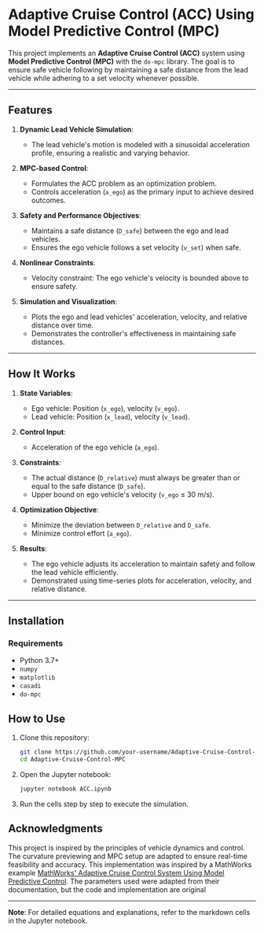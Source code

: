 # Adaptive Cruise Control (ACC) Using Model Predictive Control (MPC)

This project implements an **Adaptive Cruise Control (ACC)** system using **Model Predictive Control (MPC)** with the `do-mpc` library. The goal is to ensure safe vehicle following by maintaining a safe distance from the lead vehicle while adhering to a set velocity whenever possible.

---

## Features

1. **Dynamic Lead Vehicle Simulation**:
   - The lead vehicle's motion is modeled with a sinusoidal acceleration profile, ensuring a realistic and varying behavior.

2. **MPC-based Control**:
   - Formulates the ACC problem as an optimization problem.
   - Controls acceleration (`a_ego`) as the primary input to achieve desired outcomes.

3. **Safety and Performance Objectives**:
   - Maintains a safe distance (`D_safe`) between the ego and lead vehicles.
   - Ensures the ego vehicle follows a set velocity (`v_set`) when safe.

4. **Nonlinear Constraints**:
   - Velocity constraint: The ego vehicle's velocity is bounded above to ensure safety.

5. **Simulation and Visualization**:
   - Plots the ego and lead vehicles' acceleration, velocity, and relative distance over time.
   - Demonstrates the controller's effectiveness in maintaining safe distances.

---

## How It Works

1. **State Variables**:
   - Ego vehicle: Position (`x_ego`), velocity (`v_ego`).
   - Lead vehicle: Position (`x_lead`), velocity (`v_lead`).

2. **Control Input**:
   - Acceleration of the ego vehicle (`a_ego`).

3. **Constraints**:
   - The actual distance (`D_relative`) must always be greater than or equal to the safe distance (`D_safe`).
   - Upper bound on ego vehicle's velocity (`v_ego` ≤ 30 m/s).

4. **Optimization Objective**:
   - Minimize the deviation between `D_relative` and `D_safe`.
   - Minimize control effort (`a_ego`).

5. **Results**:
   - The ego vehicle adjusts its acceleration to maintain safety and follow the lead vehicle efficiently.
   - Demonstrated using time-series plots for acceleration, velocity, and relative distance.

---

## Installation

### Requirements
- Python 3.7+
- `numpy`
- `matplotlib`
- `casadi`
- `do-mpc`

## How to Use

1. Clone this repository:
   ```bash
   git clone https://github.com/your-username/Adaptive-Cruise-Control-MPC.git
   cd Adaptive-Cruise-Control-MPC
   ```
2. Open the Jupyter notebook:
   ```bash
   jupyter notebook ACC.ipynb
   ```
3. Run the cells step by step to execute the simulation.

## Acknowledgments

This project is inspired by the principles of vehicle dynamics and control. The curvature previewing and MPC setup are adapted to ensure real-time feasibility and accuracy. This implementation was inspired by a MathWorks example [MathWorks' Adaptive Cruise Control System Using Model Predictive Control](https://de.mathworks.com/help/mpc/ug/adaptive-cruise-control-using-model-predictive-controller.html). The parameters used were adapted from their documentation, but the code and implementation are original

---

**Note**: For detailed equations and explanations, refer to the markdown cells in the Jupyter notebook.

